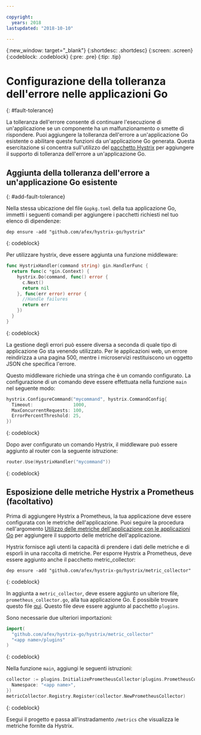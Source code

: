 ```yaml
---

copyright:
  years: 2018
lastupdated: "2018-10-10"

---
```


{:new_window: target="_blank"}
{:shortdesc: .shortdesc}
{:screen: .screen}
{:codeblock: .codeblock}
{:pre: .pre}
{:tip: .tip}

# Configurazione della tolleranza dell'errore nelle applicazioni Go 
{: #fault-tolerance}

La tolleranza dell'errore consente di continuare l'esecuzione di un'applicazione se un componente ha un malfunzionamento o smette di rispondere. Puoi aggiungere la tolleranza dell'errore a un'applicazione Go esistente o abilitare queste funzioni da un'applicazione Go generata. Questa esercitazione si concentra sull'utilizzo del [pacchetto Hystrix](https://godoc.org/github.com/afex/hystrix-go/hystrix) per aggiungere il supporto di tolleranza dell'errore a un'applicazione Go.

## Aggiunta della tolleranza dell'errore a un'applicazione Go esistente
{: #add-fault-tolerance}

Nella stessa ubicazione del file `Gopkg.toml` della tua applicazione Go, immetti i seguenti comandi per aggiungere i pacchetti richiesti nel tuo elenco di dipendenze:
```
dep ensure -add "github.com/afex/hystrix-go/hystrix"
```
{: codeblock}

Per utilizzare hystrix, deve essere aggiunta una funzione middleware:
```go
func HystrixHandler(command string) gin.HandlerFunc {
  return func(c *gin.Context) {
    hystrix.Do(command, func() error {
      c.Next()
      return nil
    }, func(err error) error {
      //Handle failures
      return err
    })
  }
}
``` 
{: codeblock}

La gestione degli errori può essere diversa a seconda di quale tipo di applicazione Go sta venendo utilizzato. Per le applicazioni web, un errore reindirizza a una pagina 500, mentre i microservizi restituiscono un oggetto JSON che specifica l'errore.

Questo middleware richiede una stringa che è un comando configurato. La configurazione di un comando deve essere effettuata nella funzione `main` nel seguente modo:
```go
hystrix.ConfigureCommand("mycommand", hystrix.CommandConfig{
  Timeout:               1000,
  MaxConcurrentRequests: 100,
  ErrorPercentThreshold: 25,
})
```
{: codeblock}

Dopo aver configurato un comando Hystrix, il middleware può essere aggiunto al router con la seguente istruzione:
```go
router.Use(HystrixHandler("mycommand"))
```
{: codeblock}

## Esposizione delle metriche Hystrix a Prometheus (facoltativo)

Prima di aggiungere Hystrix a Prometheus, la tua applicazione deve essere configurata con le metriche dell'applicazione. Puoi seguire la procedura nell'argomento [Utilizzo delle metriche dell'applicazione con le applicazioni Go](/docs/go/appmetrics.html) per aggiungere il supporto delle metriche dell'applicazione.

Hystrix fornisce agli utenti la capacità di prendere i dati delle metriche e di esporli in una raccolta di metriche. Per esporre Hystrix a Prometheus, deve essere aggiunto anche il pacchetto metric_collector:
```
dep ensure -add "github.com/afex/hystrix-go/hystrix/metric_collector"
```
{: codeblock}

In aggiunta a `metric_collector`, deve essere aggiunto un ulteriore file, `prometheus_collector.go`, alla tua applicazione Go. È possibile trovare questo file [qui](https://github.com/ibm-developer/generator-ibm-core-golang-gin/blob/develop/generators/app/templates/plugins/prometheus_collector.go). Questo file deve essere aggiunto al pacchetto `plugins`.

Sono necessarie due ulteriori importazioni:
```go
import(
  "github.com/afex/hystrix-go/hystrix/metric_collector"
  "<app name>/plugins"
)
```
{: codeblock}

Nella funzione `main`, aggiungi le seguenti istruzioni:
```go
collector := plugins.InitializePrometheusCollector(plugins.PrometheusCollectorConfig{
  Namespace: "<app name>",
})
metricCollector.Registry.Register(collector.NewPrometheusCollector)
```
{: codeblock}

Esegui il progetto e passa all'instradamento `/metrics` che visualizza le metriche fornite da Hystrix.
